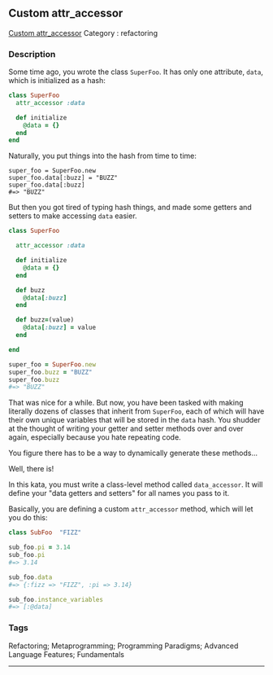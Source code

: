 ## Custom attr_accessor
[Custom attr_accessor](https://www.codewars.com/kata/custom-attr-accessor)
Category : refactoring

### Description
Some time ago, you wrote the class ```SuperFoo```.  It has only one attribute, ```data```, which is initialized as a hash:
```ruby
class SuperFoo
  attr_accessor :data

  def initialize
    @data = {}
  end
end
```
Naturally, you put things into the hash from time to time:
```
super_foo = SuperFoo.new
super_foo.data[:buzz] = "BUZZ"
super_foo.data[:buzz]
#=> "BUZZ"
```
But then you got tired of typing hash things, and made some getters and setters to make accessing ```data``` easier.
```ruby
class SuperFoo

  attr_accessor :data

  def initialize
    @data = {}
  end

  def buzz
    @data[:buzz]
  end

  def buzz=(value)
    @data[:buzz] = value
  end

end

super_foo = SuperFoo.new
super_foo.buzz = "BUZZ"
super_foo.buzz
#=> "BUZZ"
```
That was nice for a while. But now, you have been tasked with making literally dozens of classes that inherit from ```SuperFoo```, each of which will have their own unique variables that will be stored in the ```data``` hash.  You shudder at the thought of writing your getter and setter methods over and over again, especially because you hate repeating code.

You figure there has to be a way to dynamically generate these methods...

Well, there is!

In this kata, you must write a class-level method called ```data_accessor```. It will define your "data getters and setters" for all names you pass to it. 

Basically, you are defining a custom ```attr_accessor``` method, which will let you do this:
```ruby
class SubFoo  "FIZZ"

sub_foo.pi = 3.14
sub_foo.pi
#=> 3.14

sub_foo.data
#=> {:fizz => "FIZZ", :pi => 3.14}

sub_foo.instance_variables
#=> [:@data]
```

### Tags
Refactoring; Metaprogramming; Programming Paradigms; Advanced Language Features; Fundamentals

- - -

